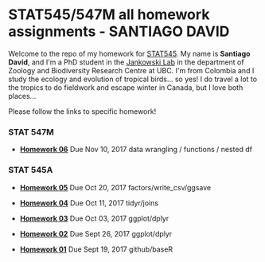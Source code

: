 # STAT545/547M   all homework assignments - SANTIAGO DAVID

Welcome to the repo of my homework for [STAT545](http://stat545.com). 
My name is **Santiago David**, and I'm a PhD student in the [Jankowski Lab](http://www.zoology.ubc.ca/~jankowsk/) in the department of Zoology and Biodiversity Research Centre at UBC. I'm from Colombia and I study the ecology and evolution of tropical birds... so yes! I do travel a lot to the tropics to do fieldwork and escape winter in Canada, but I love both places...

Please follow the links to specific homework!
### STAT 547M

- [**Homework 06**](https://github.com/santiagodr/STAT545_hw_David_Santiago/tree/master/hw06) Due Nov 10, 2017 data wrangling / functions / nested df

### STAT 545A

- [**Homework 05**](https://github.com/santiagodr/STAT545_hw_David_Santiago/tree/master/hw05) Due Oct 20, 2017 factors/write_csv/ggsave

- [**Homework 04**](https://github.com/santiagodr/STAT545_hw_David_Santiago/tree/master/hw04) Due Oct 11, 2017 tidyr/joins

- [**Homework 03**](https://github.com/santiagodr/STAT545_hw_David_Santiago/tree/master/hw03) Due Oct 03, 2017 ggplot/dplyr

- [**Homework 02**](https://github.com/santiagodr/STAT545_hw_David_Santiago/tree/master/hw02) Due Sept 26, 2017 ggplot/dplyr

- [**Homework 01**](https://github.com/santiagodr/STAT545_hw_David_Santiago/tree/master/hw01) Due Sept 19, 2017 github/baseR
